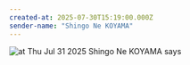 ```yaml
---
created-at: 2025-07-30T15:19:00.000Z
sender-name: "Shingo Ne KOYAMA"
---
```


![at Thu Jul 31 2025 Shingo Ne KOYAMA says](/messages/images/IMG-20250731-WA0002.jpg)

